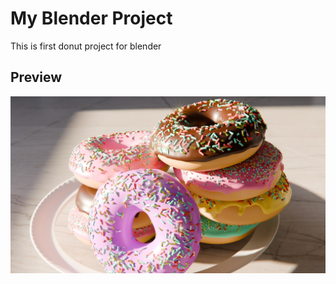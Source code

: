 # My Blender Project

This is first donut project for blender

## Preview

![Donut Preview](0068.jpg)

